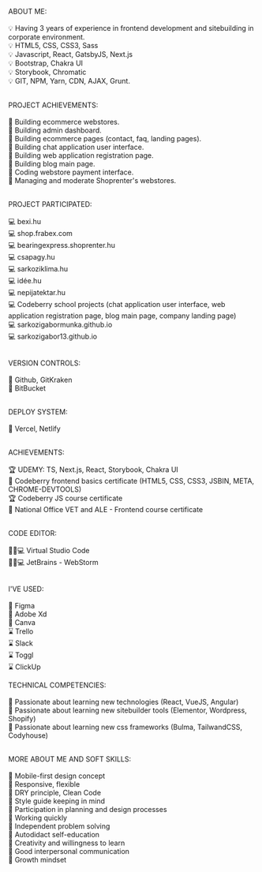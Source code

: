 ABOUT ME: <br><br>
💡 Having 3 years of experience in frontend development and sitebuilding in corporate environment.<br>
💡 HTML5, CSS, CSS3, Sass <br>
💡 Javascript, React, GatsbyJS, Next.js <br>
💡 Bootstrap, Chakra UI <br>
💡 Storybook, Chromatic <br>
💡 GIT, NPM, Yarn, CDN, AJAX, Grunt. <br><br>

PROJECT ACHIEVEMENTS:<br><br>
💪 Building ecommerce webstores.<br>
💪 Building admin dashboard.<br>
💪 Building ecommerce pages (contact, faq, landing pages).<br>
💪 Building chat application user interface.<br>
💪 Building web application registration page. <br>
💪 Building blog main page. <br>
💪 Coding webstore payment interface.<br>
💪 Managing and moderate Shoprenter's webstores.<br><br>

PROJECT PARTICIPATED:<br><br>
💻 bexi.hu <br>
💻 shop.frabex.com <br>
💻 bearingexpress.shoprenter.hu<br>
💻 csapagy.hu<br>
💻 sarkoziklima.hu <br>
💻 idée.hu <br>
💻 nepijatektar.hu <br>
💻 Codeberry school projects (chat application user interface, web application registration page, blog main page, company landing page) <br>
💻 sarkozigabormunka.github.io <br>
💻 sarkozigabor13.github.io <br><br>

VERSION CONTROLS:<br><br>
🚀 Github, GitKraken<br>
🚀 BitBucket<br><br>

DEPLOY SYSTEM:<br><br>
👑 Vercel, Netlify<br><br>

ACHIEVEMENTS:<br><br>
🏆 UDEMY: TS, Next.js, React, Storybook, Chakra UI<br>
🏅 Codeberry frontend basics certificate (HTML5, CSS, CSS3, JSBIN, META, CHROME-DEVTOOLS)<br>
🏆 Codeberry JS course certificate<br>
🥇 National Office VET and ALE - Frontend course certificate<br><br>

CODE EDITOR: <br><br>
👨🏽💻 Virtual Studio Code<br>
👨🏽💻 JetBrains - WebStorm <br><br>

I'VE USED:<br><br>
🧩 Figma<br>
🧩 Adobe Xd<br>
🎨 Canva<br>
⌛️ Trello<br>
⌛️ Slack<br>
⌛️ Toggl<br>
⌛️ ClickUp<br>

TECHNICAL COMPETENCIES:<br><br>
📌 Passionate about learning new technologies (React, VueJS, Angular)<br>
📌 Passionate about learning new sitebuilder tools (Elementor, Wordpress, Shopify)<br>
📌 Passionate about learning new css frameworks (Bulma, TailwandCSS, Codyhouse)<br><br>

MORE ABOUT ME AND SOFT SKILLS:<br><br>
🍻 Mobile-first design concept  <br>
🍻 Responsive, flexible <br>
🍻 DRY principle, Clean Code <br>
🍻 Style guide keeping in mind <br>
🍻 Participation in planning and design processes<br>
🍻 Working quickly <br>
🍻 Independent problem solving<br>
🍻 Autodidact self-education <br>
🍻 Creativity and willingness to learn <br>
🍻 Good interpersonal communication <br>
🍻 Growth mindset<br>
